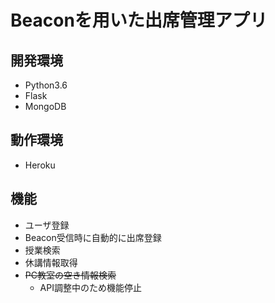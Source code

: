 # Beaconを用いた出席管理アプリ

## 開発環境
* Python3.6
* Flask
* MongoDB

## 動作環境
* Heroku

## 機能
* ユーザ登録
* Beacon受信時に自動的に出席登録
* 授業検索
* 休講情報取得
* ~~PC教室の空き情報検索~~
  * API調整中のため機能停止